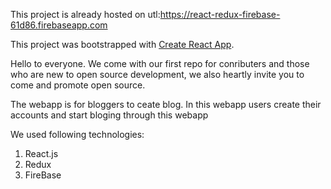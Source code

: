 This project is already hosted on utl:https://react-redux-firebase-61d86.firebaseapp.com

This project was bootstrapped with [Create React App](https://github.com/facebook/create-react-app).

Hello to everyone. We come with our first repo for conributers and those who are new to open source development, we also heartly invite you to come and promote open source.

The webapp is for bloggers to ceate blog. In this webapp users create their accounts and start bloging through this webapp

We used following technologies:

1) React.js
2) Redux
3) FireBase 






